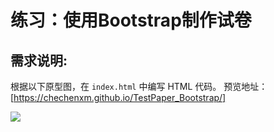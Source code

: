 # 练习：使用Bootstrap制作试卷

## 需求说明:

根据以下原型图，在 `index.html` 中编写 HTML 代码。
预览地址：[https://chechenxm.github.io/TestPaper_Bootstrap/]


![](./mockup.png)


